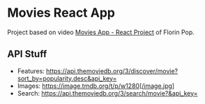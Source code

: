 # Movies React App

Project based on video [Movies App - React Project](https://www.youtube.com/watch?v=sZ0bZGfg_m4) of Florin Pop.


## API Stuff

- Features: https://api.themoviedb.org/3/discover/movie?sort_by=popularity.desc&api_key=<your api>
- Images: https://image.tmdb.org/t/p/w1280[/image.jpg]
- Search: https://api.themoviedb.org/3/search/movie?&api_key=<your api>